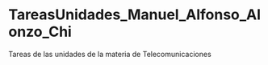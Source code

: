 # TareasUnidades_Manuel_Alfonso_Alonzo_Chi
Tareas de las unidades de la materia de Telecomunicaciones

